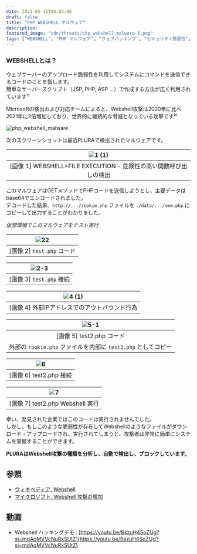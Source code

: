 ```yaml
---
date: 2021-05-12T00:03:00
draft: false
title: "PHP WEBSHELL マルウェア"
description: 
featured_image: "cdn/threats/php_webshell_malware-1.png"
tags: ["WEBSHELL", "PHP マルウェア", "ウェブハッキング", "セキュリティ脆弱性", "PLURA"]
---
```


### WEBSHELLとは？
ウェブサーバーのアップロード脆弱性を利用してシステムにコマンドを送信できるコードのことを指します。  
簡単なサーバースクリプト（JSP, PHP, ASP ...）で作成する方法が広く利用されています¹⁾

<!--more-->

Microsoftの検出および対応チームによると、Webshell攻撃は2020年に比べ2021年に2倍増加しており、世界的に継続的な脅威となっている攻撃です²⁾

![php_webshell_malware](https://blog.plura.io/cdn/threats/php_webshell_malware-1.png)

次のスクリーンショットは最近PLURAで検出されたマルウェアです。

| ![1 (1)](https://github.com/user-attachments/assets/1df3a84e-5fcc-48ff-9229-0c4a7a9ea54d) |
|:--:|
| [画像 1] WEBSHELL>FILE EXECUTION - 危険性の高い関数呼び出しの検出 |

このマルウェアはGETメソッドでPHPコードを送信しようとし、主要データはbase64でエンコードされました。  
デコードした結果、`http://.../rookie.php` ファイルを `./data/.../xmm.php` にコピーして出力することがわかりました。

*仮想環境でこのマルウェアをテスト実行*

| ![22](https://github.com/user-attachments/assets/7f263c6d-1c0f-495b-b51e-6c42ba607d4b) |
|:--:|
| [画像 2] `test.php` コード |

| ![2-3](https://github.com/user-attachments/assets/66104249-74ed-4817-8f12-bb28b345a420) |
|:--:|
| [画像 3] `test.php` 接続 |

| ![4 (1)](https://github.com/user-attachments/assets/06f4abc5-75fb-4313-b50b-c481bc813e0e) |
|:--:|
| [画像 4] 外部IPアドレスでのアウトバウンド行為 |

| ![5-1](https://github.com/user-attachments/assets/2912c085-8013-4bd5-a451-dd5c6bb3287f) |
|:--:|
| [画像 5] test2.php コード  
外部の `rookie.php` ファイルを内部に `test2.php` としてコピー |

| ![6](https://github.com/user-attachments/assets/f9bfae03-d992-48dc-a470-15836c3c3f10) |
|:--:|
| [画像 6] test2.php 接続 |

| ![7](https://github.com/user-attachments/assets/946b893f-32e5-45e1-a782-b7f9b08150ae) |
|:--:|
| [画像 7] test2.php Webshell 実行 |

幸い、発見された企業ではこのコードは実行されませんでした。  
しかし、もしこのような脆弱性が存在してWebshellのようなファイルがダウンロード・アップロードされ、実行されてしまうと、攻撃者は非常に簡単にシステムを掌握することができます。

**PLURAはWebshell攻撃の種類を分析し、自動で検出し、ブロックしています。**

## 参照
- [ウィキペディア, Webshell](https://ko.wikipedia.org/wiki/%EC%9B%B9_%EC%85%B8)
- [マイクロソフト, Webshell 攻撃の増加](https://www.microsoft.com/security/blog/2021/02/11/web-shell-attacks-continue-to-rise/)

## 動画
- Webshell ハッキングデモ : [https://youtu.be/BszuH4SoZUg?si=mdAoMVVcNuRxSUtZ](https://youtu.be/BszuH4SoZUg?si=mdAoMVVcNuRxSUtZ)
